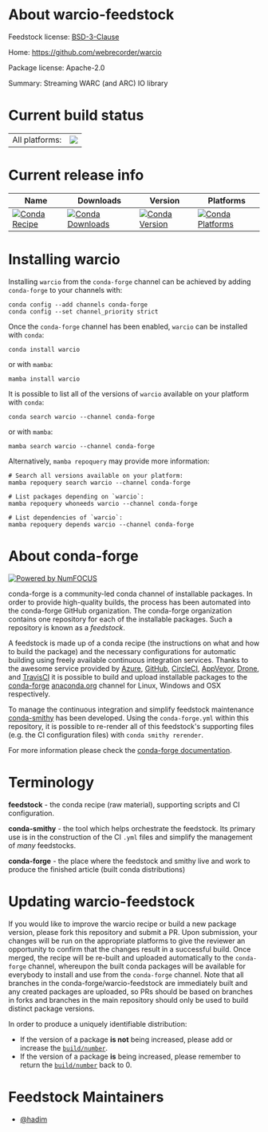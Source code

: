 About warcio-feedstock
======================

Feedstock license: [BSD-3-Clause](https://github.com/conda-forge/warcio-feedstock/blob/main/LICENSE.txt)

Home: https://github.com/webrecorder/warcio

Package license: Apache-2.0

Summary: Streaming WARC (and ARC) IO library

Current build status
====================


<table><tr><td>All platforms:</td>
    <td>
      <a href="https://dev.azure.com/conda-forge/feedstock-builds/_build/latest?definitionId=24487&branchName=main">
        <img src="https://dev.azure.com/conda-forge/feedstock-builds/_apis/build/status/warcio-feedstock?branchName=main">
      </a>
    </td>
  </tr>
</table>

Current release info
====================

| Name | Downloads | Version | Platforms |
| --- | --- | --- | --- |
| [![Conda Recipe](https://img.shields.io/badge/recipe-warcio-green.svg)](https://anaconda.org/conda-forge/warcio) | [![Conda Downloads](https://img.shields.io/conda/dn/conda-forge/warcio.svg)](https://anaconda.org/conda-forge/warcio) | [![Conda Version](https://img.shields.io/conda/vn/conda-forge/warcio.svg)](https://anaconda.org/conda-forge/warcio) | [![Conda Platforms](https://img.shields.io/conda/pn/conda-forge/warcio.svg)](https://anaconda.org/conda-forge/warcio) |

Installing warcio
=================

Installing `warcio` from the `conda-forge` channel can be achieved by adding `conda-forge` to your channels with:

```
conda config --add channels conda-forge
conda config --set channel_priority strict
```

Once the `conda-forge` channel has been enabled, `warcio` can be installed with `conda`:

```
conda install warcio
```

or with `mamba`:

```
mamba install warcio
```

It is possible to list all of the versions of `warcio` available on your platform with `conda`:

```
conda search warcio --channel conda-forge
```

or with `mamba`:

```
mamba search warcio --channel conda-forge
```

Alternatively, `mamba repoquery` may provide more information:

```
# Search all versions available on your platform:
mamba repoquery search warcio --channel conda-forge

# List packages depending on `warcio`:
mamba repoquery whoneeds warcio --channel conda-forge

# List dependencies of `warcio`:
mamba repoquery depends warcio --channel conda-forge
```


About conda-forge
=================

[![Powered by
NumFOCUS](https://img.shields.io/badge/powered%20by-NumFOCUS-orange.svg?style=flat&colorA=E1523D&colorB=007D8A)](https://numfocus.org)

conda-forge is a community-led conda channel of installable packages.
In order to provide high-quality builds, the process has been automated into the
conda-forge GitHub organization. The conda-forge organization contains one repository
for each of the installable packages. Such a repository is known as a *feedstock*.

A feedstock is made up of a conda recipe (the instructions on what and how to build
the package) and the necessary configurations for automatic building using freely
available continuous integration services. Thanks to the awesome service provided by
[Azure](https://azure.microsoft.com/en-us/services/devops/), [GitHub](https://github.com/),
[CircleCI](https://circleci.com/), [AppVeyor](https://www.appveyor.com/),
[Drone](https://cloud.drone.io/welcome), and [TravisCI](https://travis-ci.com/)
it is possible to build and upload installable packages to the
[conda-forge](https://anaconda.org/conda-forge) [anaconda.org](https://anaconda.org/)
channel for Linux, Windows and OSX respectively.

To manage the continuous integration and simplify feedstock maintenance
[conda-smithy](https://github.com/conda-forge/conda-smithy) has been developed.
Using the ``conda-forge.yml`` within this repository, it is possible to re-render all of
this feedstock's supporting files (e.g. the CI configuration files) with ``conda smithy rerender``.

For more information please check the [conda-forge documentation](https://conda-forge.org/docs/).

Terminology
===========

**feedstock** - the conda recipe (raw material), supporting scripts and CI configuration.

**conda-smithy** - the tool which helps orchestrate the feedstock.
                   Its primary use is in the construction of the CI ``.yml`` files
                   and simplify the management of *many* feedstocks.

**conda-forge** - the place where the feedstock and smithy live and work to
                  produce the finished article (built conda distributions)


Updating warcio-feedstock
=========================

If you would like to improve the warcio recipe or build a new
package version, please fork this repository and submit a PR. Upon submission,
your changes will be run on the appropriate platforms to give the reviewer an
opportunity to confirm that the changes result in a successful build. Once
merged, the recipe will be re-built and uploaded automatically to the
`conda-forge` channel, whereupon the built conda packages will be available for
everybody to install and use from the `conda-forge` channel.
Note that all branches in the conda-forge/warcio-feedstock are
immediately built and any created packages are uploaded, so PRs should be based
on branches in forks and branches in the main repository should only be used to
build distinct package versions.

In order to produce a uniquely identifiable distribution:
 * If the version of a package **is not** being increased, please add or increase
   the [``build/number``](https://docs.conda.io/projects/conda-build/en/latest/resources/define-metadata.html#build-number-and-string).
 * If the version of a package **is** being increased, please remember to return
   the [``build/number``](https://docs.conda.io/projects/conda-build/en/latest/resources/define-metadata.html#build-number-and-string)
   back to 0.

Feedstock Maintainers
=====================

* [@hadim](https://github.com/hadim/)

